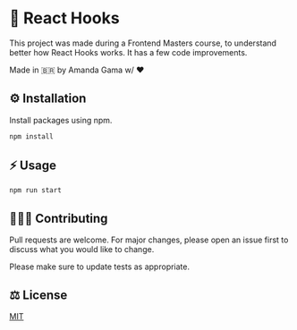 # 🤔 React Hooks

This project was made during a Frontend Masters course, to understand better how React Hooks works.
It has a few code improvements.

Made in 🇧🇷  by Amanda Gama w/ ❤️

## ⚙️ Installation

Install packages using npm.

```bash
npm install
```

## ⚡ Usage


```bash
npm run start
```

## 👩🏻‍💻 Contributing
Pull requests are welcome. For major changes, please open an issue first to discuss what you would like to change.

Please make sure to update tests as appropriate.

## ⚖️ License
[MIT](https://choosealicense.com/licenses/mit/)
